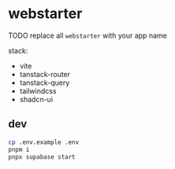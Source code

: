 <div>
<h1>webstarter</h1>
</div>

TODO replace all `webstarter` with your app name

stack:

- vite
- tanstack-router
- tanstack-query
- tailwindcss
- shadcn-ui

## dev

```sh
cp .env.example .env
pnpm i
pnpx supabase start
```
